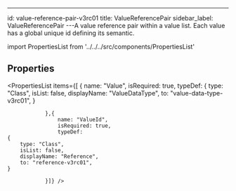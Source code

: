 --- 
id: value-reference-pair-v3rc01 
title: ValueReferencePair 
sidebar_label: ValueReferencePair 
---A value reference pair within a value list. Each value has a global unique id
defining its semantic.

import PropertiesList from '../../../src/components/PropertiesList' 

## Properties 

<PropertiesList items={[ 
{
                    name: "Value",
                    isRequired: true,
                    typeDef: 
    {
        type: "Class",
        isList: false,
        displayName: "ValueDataType",
        to: "value-data-type-v3rc01",
    }
    
                },{
                    name: "ValueId",
                    isRequired: true,
                    typeDef: 
    {
        type: "Class",
        isList: false,
        displayName: "Reference",
        to: "reference-v3rc01",
    }
    
                }]} /> 
 

